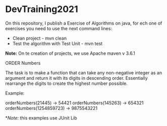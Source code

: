 # DevTraining2021

On this repository, I publish a Exercise of Algorithms on java, for ech one of exercises you need to use the next 
command lines:

* Clean project - mvn clean
* Test the algorithm with Test Unit - mvn test

**Note:** On te creation of projects, we use Apache maven v 3.6.1

ORDER Numbers

The task is to make a function that can take any non-negative integer as an argument and return it with its digits in descending order. Essentially rearrange the digits to create the highest number possible.

Example:

orderNumbers(21445) -> 54421
orderNumbers(145263) -> 654321
orderNumbers(1254859723) -> 9875543221

**Note:* this examples use JUnit Lib  